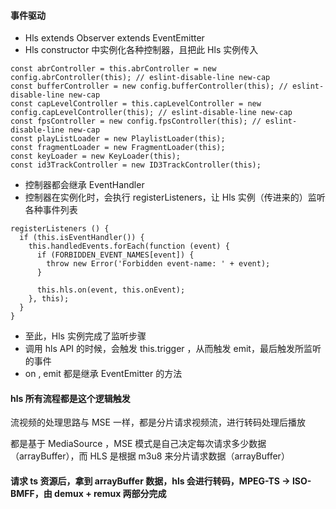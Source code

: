 #### 事件驱动

- Hls extends Observer extends EventEmitter
- Hls constructor 中实例化各种控制器，且把此 Hls 实例传入

```
const abrController = this.abrController = new config.abrController(this); // eslint-disable-line new-cap
const bufferController = new config.bufferController(this); // eslint-disable-line new-cap
const capLevelController = this.capLevelController = new config.capLevelController(this); // eslint-disable-line new-cap
const fpsController = new config.fpsController(this); // eslint-disable-line new-cap
const playListLoader = new PlaylistLoader(this);
const fragmentLoader = new FragmentLoader(this);
const keyLoader = new KeyLoader(this);
const id3TrackController = new ID3TrackController(this);
```

- 控制器都会继承 EventHandler
- 控制器在实例化时，会执行 registerListeners，让 Hls 实例（传进来的）监听各种事件列表

```
registerListeners () {
  if (this.isEventHandler()) {
    this.handledEvents.forEach(function (event) {
      if (FORBIDDEN_EVENT_NAMES[event]) {
        throw new Error('Forbidden event-name: ' + event);
      }

      this.hls.on(event, this.onEvent);
    }, this);
  }
}
```

- 至此，Hls 实例完成了监听步骤
- 调用 hls API 的时候，会触发 this.trigger ，从而触发 emit，最后触发所监听的事件
- on , emit 都是继承 EventEmitter 的方法

#### hls 所有流程都是这个逻辑触发

流视频的处理思路与 MSE 一样，都是分片请求视频流，进行转码处理后播放

都是基于 MediaSource ，MSE 模式是自己决定每次请求多少数据（arrayBuffer），而 HLS 是根据 m3u8 来分片请求数据（arrayBuffer）

#### 请求 ts 资源后，拿到 arrayBuffer 数据，hls 会进行转码，MPEG-TS -> ISO-BMFF，由 demux + remux 两部分完成


